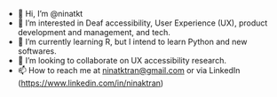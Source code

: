 - 👋 Hi, I’m @ninatkt
- 👀 I’m interested in Deaf accessibility, User Experience (UX), product development and management, and tech. 
- 🌱 I’m currently learning R, but I intend to learn Python and new softwares. 
- 💞️ I’m looking to collaborate on UX accessibility research.  
- 📫 How to reach me at ninatktran@gmail.com or via LinkedIn (https://www.linkedin.com/in/ninaktran) 

<!---
ninatkt/ninatkt is a ✨ special ✨ repository because its `README.md` (this file) appears on your GitHub profile.
You can click the Preview link to take a look at your changes.
--->
